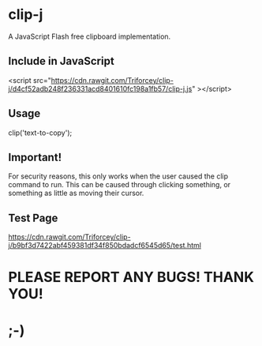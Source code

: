 # clip-j
A JavaScript Flash free clipboard implementation.
## Include in JavaScript
&lt;script src="https://cdn.rawgit.com/Triforcey/clip-j/d4cf52adb248f236331acd8401610fc198a1fb57/clip-j.js" &gt;&lt;/script&gt;
## Usage
clip('text-to-copy');
## Important!
For security reasons, this only works when the user caused the clip command to run. This can be caused through clicking something, or something as little as moving their cursor.
## Test Page
https://cdn.rawgit.com/Triforcey/clip-j/b9bf3d7422abf459381df34f850bdadcf6545d65/test.html
# PLEASE REPORT ANY BUGS! THANK YOU!
# ;-)
